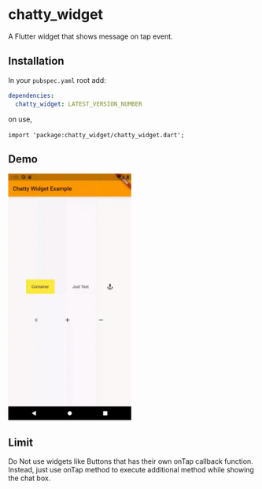 # chatty_widget

A Flutter widget that shows message on tap event.


## Installation
In your `pubspec.yaml` root add:

```yaml
dependencies:
  chatty_widget: LATEST_VERSION_NUMBER
```

on use,

`import 'package:chatty_widget/chatty_widget.dart';`


## Demo

<img src="https://raw.githubusercontent.com/hyobbb/chatty_widget/master/chatty_widget_demo.gif" width="250" />

## Limit

Do Not use widgets like Buttons that has their own onTap callback function.
Instead, just use onTap method to execute additional method while showing the chat box.